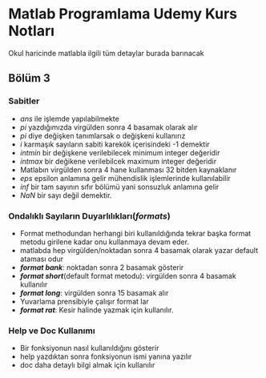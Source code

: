 # Matlab Programlama Udemy Kurs Notları
Okul haricinde matlabla ilgili tüm detaylar burada barınacak
## Bölüm 3
### Sabitler
- *ans* ile işlemde yapılabilmekte 
- *pi* yazdığımızda virgülden sonra 4 basamak olarak alır
- *pi* diye değişken tanımlarsak o değişkeni kullanırız
- *i* karmaşık sayıların sabiti karekök içerisindeki -1 demektir
- *intmin* bir değişkene verilebilecek minimum integer değeridir
- *intmax* bir değikene verilebilcek maximum integer değeridir
- Matlabın virgülden sonra 4 hane kullanması 32 bitden kaynaklanır
- *eps* epsilon anlamına gelir mühendislik işlemlerinde kullanılabilir
- *inf* bir tam sayının sıfır bölümü yani sonsuzluk anlamına gelir
- *NaN* bir sayı değil demektir.
### Ondalıklı Sayıların Duyarlılıkları(_formats_)
- Format methodundan herhangi biri kullanıldığında tekrar başka format metodu girilene kadar onu kullanmaya devam eder.
- matlabda hep virgülden/noktadan sonra 4 basamak olarak yazar default ataması odur 
- **_format bank_**: noktadan sonra 2 basamak gösterir
- **_format short_**(default format metodu): virgülden sonra 4 basamak kullanılır 
- **_format long_**: virgülden sonra 15 basamak alır 
- Yuvarlama prensibiyle çalışır format lar 
- **_format rat_**: Kesir halinde yazmak için kullanılır. 
### Help ve Doc Kullanımı 
- Bir fonksiyonun nasıl kullanıldığını gösterir
- help yazdıktan sonra fonksiyonun ismi yanına yazılır
 - doc daha detaylı bilgi almak için kullanılır 
